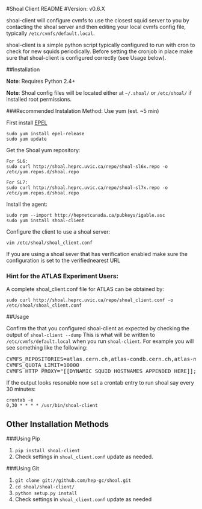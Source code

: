 #Shoal Client README
#Version: v0.6.X

shoal-client will configure cvmfs to use the closest squid server to you by contacting the shoal server
and then editing your local cvmfs config file, typically `/etc/cvmfs/default.local`.

shoal-client is a simple python script typically configured to run with cron to check for new squids 
periodically. Before setting the cronjob in place make sure that shoal-client is
configured correctly (see Usage below).

##Installation

**Note**: Requires Python 2.4+

**Note**: Shoal config files will be located either at `~/.shoal/` or `/etc/shoal/` if installed 
root permissions.

###Recommended Instalation Method: Use yum (est. ~5 min)

First install [EPEL](http://fedoraproject.org/wiki/EPEL) 

    sudo yum install epel-release
    sudo yum update

Get the Shoal yum repository:

    For SL6:
    sudo curl http://shoal.heprc.uvic.ca/repo/shoal-sl6x.repo -o /etc/yum.repos.d/shoal.repo

    For SL7:
    sudo curl http://shoal.heprc.uvic.ca/repo/shoal-sl7x.repo -o /etc/yum.repos.d/shoal.repo
   
Install the agent:

	sudo rpm --import http://hepnetcanada.ca/pubkeys/igable.asc
    sudo yum install shoal-client

Configure the client to use a shoal server:

    vim /etc/shoal/shoal_client.conf

If you are using a shoal sever that has verification enabled make sure the configuration is set to
the verifiednearest URL


### Hint for the ATLAS Experiment Users:

A complete shoal_client.conf file for ATLAS can be obtained by:

    sudo curl http://shoal.heprc.uvic.ca/repo/shoal_client.conf -o /etc/shoal/shoal_client.conf

    
##Usage

Confirm the that you configured shoal-client as expected by checking the output of `shoal-client --dump`
This is what will be written to `/etc/cvmfs/default.local` when you run `shoal-client`. For example you will see 
something like the following:

<pre>
CVMFS_REPOSITORIES=atlas.cern.ch,atlas-condb.cern.ch,atlas-nightlies.cern.ch,sft.cern.ch
CVMFS_QUOTA_LIMIT=10000
CVMFS_HTTP_PROXY="[[DYNAMIC SQUID HOSTNAMES APPENDED HERE]];http://chrysaor.westgrid.ca:3128;http://cernvm-webfs.atlas-canada.ca:3128;DIRECT"
</pre>

If the output looks resonable now set a crontab entry to run shoal say every 30 minutes:

    crontab -e
    0,30 * * * * /usr/bin/shoal-client


## Other Installation Methods

###Using Pip

1. `pip install shoal-client`
2. Check settings in `shoal_client.conf` update as needed.

###Using Git
1. `git clone git://github.com/hep-gc/shoal.git`
2. `cd shoal/shoal-client/`
3. `python setup.py install`
4. Check settings in `shoal_client.conf` update as needed

